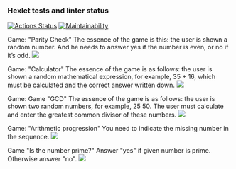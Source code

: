 ### Hexlet tests and linter status
[![Actions Status](https://github.com/himetik/python-project-49/actions/workflows/hexlet-check.yml/badge.svg)](https://github.com/himetik/python-project-49/actions)
[![Maintainability](https://api.codeclimate.com/v1/badges/51c00a674417745f35b0/maintainability)](https://codeclimate.com/github/himetik/python-project-49/maintainability)

Game: "Parity Check"
The essence of the game is this: the user is shown a random number. And he needs to answer yes if the number is even, or no if it’s odd.
[![](https://asciinema.org/a/661904.svg)](https://asciinema.org/a/661904)

Game: "Calculator"
The essence of the game is as follows: the user is shown a random mathematical expression, for example, 35 + 16, which must be calculated and the correct answer written down.
[![](https://asciinema.org/a/661907.svg)](https://asciinema.org/a/661907)

Game: Game "GCD"
The essence of the game is as follows: the user is shown two random numbers, for example, 25 50. The user must calculate and enter the greatest common divisor of these numbers.
[![](https://asciinema.org/a/V01GRHc2whocERZ0dDwlB1JV6.svg)](https://asciinema.org/a/V01GRHc2whocERZ0dDwlB1JV6)

Game: "Arithmetic progression"
You need to indicate the missing number in the sequence.
[![](https://asciinema.org/a/661912.svg)](https://asciinema.org/a/661912)


Game "Is the number prime?"
Answer "yes" if given number is prime. Otherwise answer "no".
[![](https://asciinema.org/a/661915.svg)](https://asciinema.org/a/661915)
